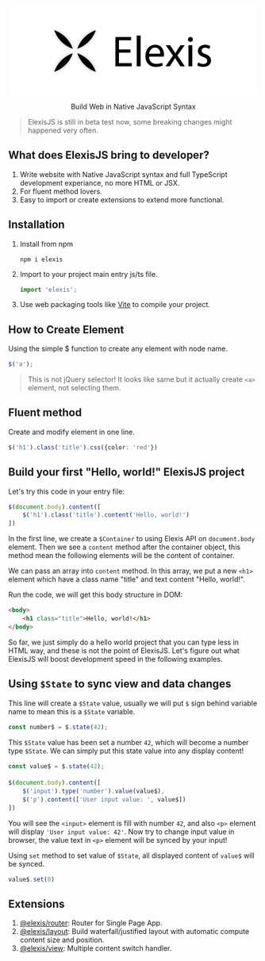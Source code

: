 <picture style="display: flex; justify-content: center">
  <source media="(prefers-color-scheme: dark)" srcset="https://raw.githubusercontent.com/defaultkavy-dev/elexis/refs/heads/assets/logo_light.png">
  <source media="(prefers-color-scheme: light)" srcset="https://raw.githubusercontent.com/defaultkavy-dev/elexis/refs/heads/assets/logo_dark.png">
  <img src="https://raw.githubusercontent.com/defaultkavy-dev/elexis/refs/heads/assets/logo_dark.png" alt="Elexis Logo">
</picture>
<p style="text-align: center">Build Web in Native JavaScript Syntax</p>

> ElexisJS is still in beta test now, some breaking changes might happened very often.

## What does ElexisJS bring to developer?
1. Write website with Native JavaScript syntax and full TypeScript development experiance, no more HTML or JSX.
2. For fluent method lovers.
3. Easy to import or create extensions to extend more functional.

## Installation
1. Install from npm
    ```
    npm i elexis
    ```
2. Import to your project main entry js/ts file.
    ```ts
    import 'elexis';
    ```
3. Use web packaging tools like [Vite](https://vitejs.dev/) to compile your project.

## How to Create Element
Using the simple $ function to create any element with node name.
```ts
$('a');
```
> This is not jQuery selector! It looks like same but it actually create `<a>` element, not selecting them.

## Fluent method
Create and modify element in one line.
```ts
$('h1').class('title').css({color: 'red'})
```

## Build your first "Hello, world!" ElexisJS project
Let's try this code in your entry file:

```ts
$(document.body).content([
    $('h1').class('title').content('Hello, world!')
])
```

In the first line, we create a `$Container` to using Elexis API on `document.body` element. Then we see a `content` method after the container object, this method mean the following elements will be the content of container.

We can pass an array into `content` method. In this array, we put a new `<h1>` element which have a class name "title" and text content "Hello, world!".

Run the code, we will get this body structure in DOM:

```html
<body>
    <h1 class="title">Hello, world!</h1>
</body>
```

So far, we just simply do a hello world project that you can type less in HTML way, and these is not the point of ElexisJS. Let's figure out what ElexisJS will boost development speed in the following examples.

## Using `$State` to sync view and data changes

This line will create a `$State` value, usually we will put `$` sign behind variable name to mean this is a `$State` variable.

```ts
const number$ = $.state(42);
```

This `$State` value has been set a number `42`, which will become a number type `$State`. We can simply put this state value into any display content!

```ts
const value$ = $.state(42);

$(document.body).content([
    $('input').type('number').value(value$),
    $('p').content(['User input value: ', value$])
])
```

You will see the `<input>` element is fill with number `42`, and also `<p>` element will display `'User input value: 42'`. Now try to change input value in browser, the value text in `<p>` element will be synced by your input!

Using `set` method to set value of `$State`, all displayed content of `value$` will be synced.
```ts
value$.set(0)
```

## Extensions
1. [@elexis/router](https://git.defaultkavy.com/elexis/router): Router for Single Page App.
2. [@elexis/layout](https://git.defaultkavy.com/elexis/layout): Build waterfall/justified layout with automatic compute content size and position.
3. [@elexis/view](https://git.defaultkavy.com/elexis/view): Multiple content switch handler.